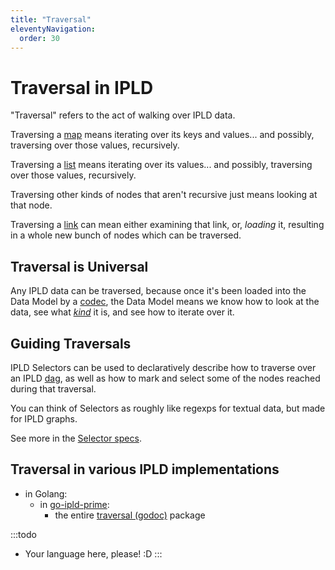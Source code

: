 ```yaml
---
title: "Traversal"
eleventyNavigation:
  order: 30
---
```


Traversal in IPLD
=================

"Traversal" refers to the act of walking over IPLD data.

Traversing a [map](/docs/data-model/kinds/#map-kind) means iterating over its keys and values... and possibly, traversing over those values, recursively.

Traversing a [list](/docs/data-model/kinds/#list-kind) means iterating over its values... and possibly, traversing over those values, recursively.

Traversing other kinds of nodes that aren't recursive just means looking at that node.

Traversing a [link](/docs/data-model/kinds/#link-kind) can mean either examining that link, or, *loading* it, resulting in a whole new bunch of nodes which can be traversed.


Traversal is Universal
----------------------

Any IPLD data can be traversed, because once it's been loaded into the Data Model by a [codec](/glossary/#codec),
the Data Model means we know how to look at the data, see what _[kind](/docs/data-model/kinds/)_ it is, and see how to iterate over it.


Guiding Traversals
------------------

IPLD Selectors can be used to declaratively describe how to traverse over an IPLD [dag](/glossary/#dag),
as well as how to mark and select some of the nodes reached during that traversal.

You can think of Selectors as roughly like regexps for textual data, but made for IPLD graphs.

See more in the [Selector specs](/specs/selectors/).


Traversal in various IPLD implementations
-----------------------------------------

- in Golang:
	- in [go-ipld-prime](https://github.com/ipld/go-ipld-prime):
		- the entire [traversal (godoc)](https://godoc.org/github.com/ipld/go-ipld-prime/traversal) package

:::todo
- Your language here, please!  :D
:::

